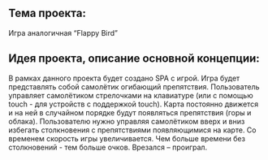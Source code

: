 ## Тема проекта:

Игра аналогичная “Flappy Bird”
## Идея проекта, описание основной концепции:

В рамках данного проекта будет создано SPA с игрой. Игра будет представлять собой самолётик огибающий препятствия. Пользователь управляет самолётиком стрелочками на клавиатуре (или с помощью touch - для устройств с поддержкой touch). Карта постоянно движется и на ней в случайном порядке будут появляться препятствия (горы и облака). Пользователю нужно управляя самолётиком вверх и вниз избегать столкновения с препятствиями появляющимися на карте. Со временем скорость игры увеличивается. Чем больше времени без столкновений - тем больше очков. Врезался  – проиграл.
